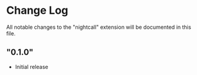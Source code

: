 # Change Log

All notable changes to the "nightcall" extension will be documented in this file.

## "0.1.0"

- Initial release
